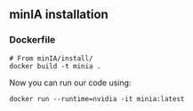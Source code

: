 ## minIA installation

### Dockerfile 
```
# From minIA/install/
docker build -t minia .
```

Now you can run our code using: 

```
docker run --runtime=nvidia -it minia:latest
```
